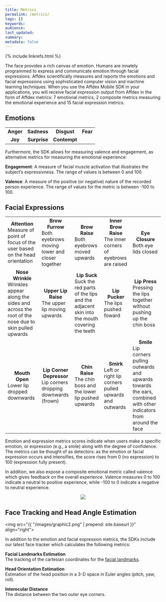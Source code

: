 ```yaml
---
title: Metrics
permalink: /metrics/
tags: []
keywords: 
audience: 
last_updated: 
summary: 
metadata: false
---
```

{% include linkrefs.html %} 

The face provides a rich canvas of emotion. Humans are innately programmed to express and communicate emotion through facial expressions. Affdex scientifically measures and reports the emotions and facial expressions using sophisticated computer vision and machine learning techniques. When you use the Affdex Mobile SDK in your applications, you will receive facial expression output from Affdex in the form of Affdex metrics: 7 emotional metrics, 2 composite metrics measuring the emotional experience and 15 facial expression metrics.

## Emotions

<table>
<tr>
<td><img src="../images/faces/Anger.jpg" alt="" title="Anger" align=center>
<center><strong>Anger</strong></center></td>
<td><img src="../images/faces/Sadness.jpg" alt="" title="Sadness" align=center>
<center><strong>Sadness</strong></center></td>
<td><img src="../images/faces/Disgust.jpg" alt="" title="Disgust" align=center>
<center><strong>Disgust</strong></center></td>
<td><img src="../images/faces/Fear.jpg" alt="" title="Fear" align=center>
<center><strong>Fear</strong></center></td>
</tr>
<tr>
<td><img src="../images/faces/Joy.jpg" alt="" title="Joy" align=center>
<center><strong>Joy</strong></center></td>
<td><img src="../images/faces/Surprise.jpg" alt="" title="Surprise" align=center>
<center><strong>Surprise</strong></center></td>
<td><img src="../images/faces/Contempt.jpg" alt="" title="Contempt" align=center>
<center><strong>Contempt</strong></center></td>
</tr>
</table>

Furthermore, the SDK allows for measuring valence and engagement, as alternative metrics for measuring the emotional experience:

<strong>Engagement</strong>: A measure of facial muscle activation that illustrates the subject’s expressivness. The range of values is between 0 and 100.

<strong>Valence</strong>: A measure of the positive (or negative) nature of the recorded person experience. The range of values for the metric is between -100 to 100.

## Facial Expressions 

<table>
<tr>
<td><img src="../images/faces/Attention.jpg" alt="" title="Attention" align=center>
<center><strong>Attention</strong></center>
Measure of point of focus of the user based on the head orientation</td>
<td><img src="../images/faces/Brow%20Furrow.jpg" alt="" title="Brow Furrow" align=center>
<center><strong>Brow Furrow</strong></center>
Both eyebrows moving lower and closer together</td>
<td><img src="../images/faces/Brow%20Raise.jpg" alt="" title="Brow Raise" align=center>
<center><strong>Brow Raise</strong></center>
Both eyebrows moved upwards</td>
<td><img src="../images/faces/Inner%20Brow%20Raise.jpg" alt="" title="Inner Brow Raise" align=center>
<center><strong>Inner Brow Raise</strong></center>
The inner corners of eyebrows are raised</td>
<td><img src="../images/faces/Eye%20Closure.jpg" alt="" title="Eye Closure" align=center>
<center><strong>Eye Closure</strong></center>
Both eye lids closed</td>
</tr>
<tr>
<td><img src="../images/faces/Nose%20Wrinkle.jpg" alt="" title="Nose Wrinkle" align=center>
<center><strong>Nose Wrinkle</strong></center>
Wrinkles appear along the sides and across the root of the nose due to skin pulled upwards</td>
<td><img src="../images/faces/Upper%20Lip%20Raise.jpg" alt="" title="Upper Lip Raise" align=center>
<center><strong>Upper Lip Raise</strong></center>
The upper lip moving upwards</td>
<td><img src="../images/faces/Lip%20Suck.jpg" alt="" title="Lip Suck" align=center>
<center><strong>Lip Suck</strong></center>
Suck the red parts of the lips and the adjacent skin into the mouth covering the teeth</td>
<td><img src="../images/faces/Lip%20Pucker.jpg" alt="" title="Lip Pucker" align=center>
<center><strong>Lip Pucker</strong></center>
The lips pushed foward</td>
<td><img src="../images/faces/Lip%20Press.jpg" alt="" title="Lip Press" align=center>
<center><strong>Lip Press</strong></center>
Pressing the lips together without pushing up the chin boss</td>
</tr>
<tr>
<td><img src="../images/faces/Mouth%20Open.jpg" alt="" title="Mouth Open" align=center>
<center><strong>Mouth Open</strong></center>
Lower lip dropped downwards</td>
<td><img src="../images/faces/Lip%20Depressor.jpg" alt="" title="Lip Depressor" align=center>
<center><strong>Lip Corner Depressor</strong></center>
Lip corners dropping downwards (frown)</td>
<td><img src="../images/faces/Chin%20Raise.jpg" alt="" title="Chin Raise" align=center>
<center><strong>Chin Raise</strong></center>
The chin boss and the lower lip pushed upwards</td>
<td><img src="../images/faces/Smirk.jpg" alt="" title="Smirk" align=center>
<center><strong>Smirk</strong></center>
Left or right lip corners pulled upwards and outwards</td>
<td><img src="../images/faces/Smile.jpg" alt="" title="Smile" align=center>
<center><strong>Smile</strong></center>
Lip corners pulling outwards and upwards towards the ears, combined with other indicators from around the face</td>
</tr>
</table>

Emotion and expression metrics scores indicate when users make a specific emotion, or expression (e.g., a smile) along with the degree of confidence. The metrics can be thought of as detectors: as the emotion or facial expression occurs and intensifies, the score rises from 0 (no expression) to 100 (expression fully present). 

In addition, we also expose a composite emotional metric called valence which gives feedback on the overall experience. Valence measures 0 to 100 indicate a neutral to positive experience, while -100 to 0 indicate a negative to neutral experience.

<center><img src="{{ "/images/graphic1.png" | prepend: site.baseurl }}"></center>

## Face Tracking and Head Angle Estimation

<img src="{{ "/images/graphic2.png" | prepend: site.baseurl }}" align="right">

In addition to the emotion and facial expression metrics, the SDKs include our latest face tracker which calculates the following metrics:

<strong>Facial Landmarks Estimation</strong>  
The tracking of the cartesian coordinates for the [facial landmarks](/fpi/).

<strong>Head Orientation Estimation</strong>  
Estimation of the head position in a 3-D space in Euler angles (pitch, yaw, roll).

<strong>Interocular Distance</strong>  
The distance between the two outer eye corners.
